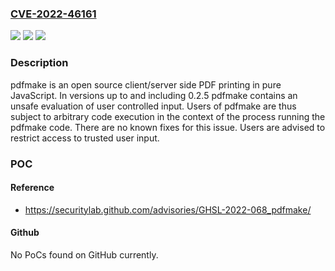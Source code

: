 ### [CVE-2022-46161](https://cve.mitre.org/cgi-bin/cvename.cgi?name=CVE-2022-46161)
![](https://img.shields.io/static/v1?label=Product&message=pdfmake&color=blue)
![](https://img.shields.io/static/v1?label=Version&message=n%2Fa&color=blue)
![](https://img.shields.io/static/v1?label=Vulnerability&message=CWE-94%3A%20Improper%20Control%20of%20Generation%20of%20Code%20('Code%20Injection')&color=brighgreen)

### Description

pdfmake is an open source client/server side PDF printing in pure JavaScript. In versions up to and including 0.2.5 pdfmake contains an unsafe evaluation of user controlled input. Users of pdfmake are thus subject to arbitrary code execution in the context of the process running the pdfmake code. There are no known fixes for this issue. Users are advised to restrict access to trusted user input.

### POC

#### Reference
- https://securitylab.github.com/advisories/GHSL-2022-068_pdfmake/

#### Github
No PoCs found on GitHub currently.

